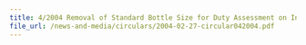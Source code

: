 ```yaml
---
title: 4/2004 Removal of Standard Bottle Size for Duty Assessment on Intoxicating Liquor
file_url: /news-and-media/circulars/2004-02-27-circular042004.pdf
---
```

